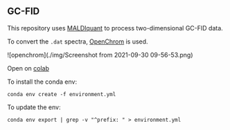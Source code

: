 ## GC-FID 

This repository uses [MALDIquant](https://cran.r-project.org/web/packages/MALDIquant/index.html) to process two-dimensional GC-FID data.

To convert the `.dat` spectra, [OpenChrom](https://lablicate.com/platform/openchrom) is used.

![openchrom](./img/Screenshot from 2021-09-30 09-56-53.png)

Open on [colab](http://colab.research.google.com/github.com/computational-chemical-biology/gc-fid/blob/master/explore_FID_data.ipynb)

To install the conda env:

```
conda env create -f environment.yml
```
To update the env:

```
conda env export | grep -v "^prefix: " > environment.yml
```
